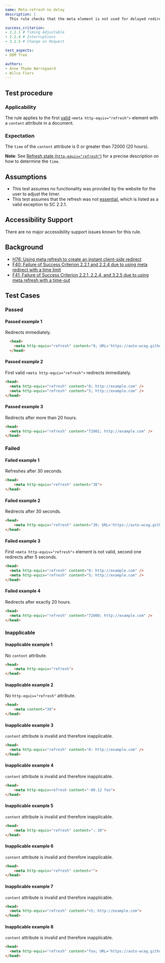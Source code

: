 ```yaml
---
name: Meta-refresh no delay
description: |
  This rule checks that the meta element is not used for delayed redirecting or refreshing.

success_criterion:
- 2.2.1 # Timing Adjustable
- 2.2.4 # Interruptions
- 3.2.5 # Change on Request

test_aspects:
- DOM Tree

authors:
- Anne Thyme Nørregaard
- Wilco Fiers
---
```


## Test procedure

### Applicability

The rule applies to the first [valid](https://www.w3.org/TR/html/document-metadata.html#statedef-http-equiv-refresh) `<meta http-equiv="refresh">` element with a `content` attribute in a document.

### Expectation

The `time` of the `content` attribute is 0 or greater than 72000 (20 hours).

**Note**: See [Refresh state (`http-equiv="refresh"`)](https://www.w3.org/TR/html/document-metadata.html#statedef-http-equiv-refresh) for a precise description on how to determine the `time`.

## Assumptions  

* This test assumes no functionality was provided by the website for the user to adjust the timer. 
* This test assumes that the refresh was not [essential](https://www.w3.org/TR/UNDERSTANDING-WCAG20/time-limits-required-behaviors.html#essentialdef), which is listed as a valid exception to SC 2.2.1.

## Accessibility Support 

There are no major accessibility support issues known for this rule.

## Background  

- [H76: Using meta refresh to create an instant client-side redirect](https://www.w3.org/TR/WCAG-TECHS/H76.html)
- [F40: Failure of Success Criterion 2.2.1 and 2.2.4 due to using meta redirect with a time limit](https://www.w3.org/TR/WCAG-TECHS/F40.html)
- [F41: Failure of Success Criterion 2.2.1, 2.2.4, and 3.2.5 due to using meta refresh with a time-out](https://www.w3.org/TR/WCAG-TECHS/F41.html)

## Test Cases

### Passed

#### Passed example 1

Redirects immediately.

```html
  <head>           
    <meta http-equiv="refresh" content="0; URL='https://auto-wcag.github.io/auto-wcag/'" />    
  </head>  
```

#### Passed example 2

First valid `<meta http-equiv="refresh">` redirects immediately.

```html
<head>
  <meta http-equiv="refresh" content="0; http://example.com" />
  <meta http-equiv="refresh" content="5; http://example.com" />
</head>
```

#### Passed example 3

Redirects after more than 20 hours.

```html
<head>
  <meta http-equiv="refresh" content="72001; http://example.com" />
</head>
```

### Failed

#### Failed example 1

Refreshes after 30 seconds.

```html
<head>
	<meta http-equiv="refresh" content="30">
</head>
```

#### Failed example 2

Redirects after 30 seconds.

```html
<head>
	<meta http-equiv="refresh" content="30; URL='https://auto-wcag.github.io/auto-wcag/'">
</head>
```

#### Failed example 3

First `<meta http-equiv="refresh">` element is not valid, second one redirects after 5 seconds.

```html
<head>
  <meta http-equiv="refresh" content="0: http://example.com" />
  <meta http-equiv="refresh" content="5; http://example.com" />
</head>
```

#### Failed example 4

Redirects after exactly 20 hours.

```html
<head>
  <meta http-equiv="refresh" content="72000; http://example.com" />
</head>
```

### Inapplicable

#### Inapplicable example 1

No `content` attribute.

```html
<head>
	<meta http-equiv="refresh">
</head>
```

#### Inapplicable example 2

No `http-equiv="refresh"` attribute.

```html
<head>
	<meta content="30">
</head>
```

#### Inapplicable example 3

`content` attribute is invalid and therefore inapplicable.

```html
<head>
  <meta http-equiv="refresh" content="0: http://example.com" />
</head>
```

#### Inapplicable example 4

`content` attribute is invalid and therefore inapplicable.

```html
<head>
	<meta http-equiv=refresh content="-00.12 foo">
</head>
```

#### Inapplicable example 5

`content` attribute is invalid and therefore inapplicable.

```html
<head>
	<meta http-equiv="refresh" content="; 30">
</head>
```

#### Inapplicable example 6

`content` attribute is invalid and therefore inapplicable.
```html
<head>
	<meta http-equiv="refresh" content="">
</head>
```

#### Inapplicable example 7

`content` attribute is invalid and therefore inapplicable.

```html
<head>
  <meta http-equiv="refresh" content="+5; http://example.com">
</head>
```

#### Inapplicable example 8

`content` attribute is invalid and therefore inapplicable.

```html
<head>           
  <meta http-equiv="refresh" content="foo; URL='https://auto-wcag.github.io/auto-wcag/'" />    
</head>
```
